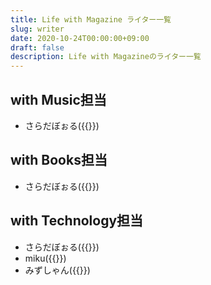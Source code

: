 ```yaml
---
title: Life with Magazine ライター一覧
slug: writer
date: 2020-10-24T00:00:00+09:00
draft: false
description: Life with Magazineのライター一覧
---
```

## with Music担当
- さらだぼぉる({{<link url="https://twitter.com/saladbowl_sub" txt="@saladbowl_sub">}})

## with Books担当
- さらだぼぉる({{<link url="https://twitter.com/saladbowl_sub" txt="@saladbowl_sub">}})

## with Technology担当
- さらだぼぉる({{<link url="https://twitter.com/saladbowl_sub" txt="@saladbowl_sub">}})
- miku({{<link url="https://twitter.com/miku28820761" txt="@miku28820761">}})
- みずしゃん({{<link url="https://twitter.com/T_Mizuoka" txt="@T_Mizuoka">}})